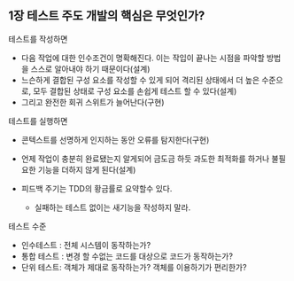 ## 1장 테스트 주도 개발의 핵심은 무엇인가?
테스트를 작성하면
- 다음 작업에 대한 인수조건이 명확해진다. 이는 작입이 끝나는 시점을 파악할 방법을 스스로 알아내야 하기 때문이다(설계)
- 느슨하게 결합된 구성 요소를 작성할 수 있게 되어 격리된 상태에서 더 높은 수준으로, 모두 결합된 상태로 구성 요소를 손쉽게 테스트 할 수 있다(설계)
- 그리고 완전한 회귀 스위트가 늘어난다(구현)

테스트를 실행하면
- 콘텍스트를 선명하게 인지하는 동안 오류를 탐지한다(구현)
- 언제 작업이 충분히 완료됐는지 알게되어 금도금 하듯 과도한 최적화를 하거나 불필요한 기능을 더하지 않게 된다(설계)

- 피드백 주기는 TDD의 황금률로 요약할수 있다.
    - 실패하는 테스트 없이는 새기능을 작성하지 말라.

테스트 수준
- 인수테스트 : 전체 시스템이 동작하는가?
- 통합 테스트 : 변경 할 수없는 코드를 대상으로 코드가 동작하는가?
- 단위 테스트: 객체가 제대로 동작하는가? 객체를 이용하기가 편리한가?